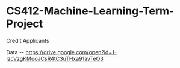 # CS412-Machine-Learning-Term-Project

Credit Applicants

Data -- https://drive.google.com/open?id=1-IzcVzgKMqoaCsR4tC3uTHxa91avTeO3
